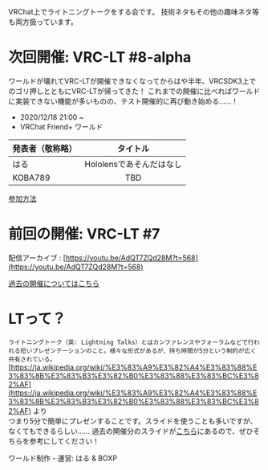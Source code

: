 VRChat上でライトニングトークをする会です。
技術ネタもその他の趣味ネタ等も両方扱っています。

# 次回開催: VRC-LT #8-alpha
ワールドが壊れてVRC-LTが開催できなくなってからはや半年、VRCSDK3上でのゴリ押しとともにVRC-LTが帰ってきた！
これまでの開催に比べればワールドに実装できない機能が多いものの、テスト開催的に再び動き始める……！
* 2020/12/18 21:00 ~
* VRChat Friend+ ワールド

| 発表者（敬称略）| タイトル　|
| ------------- |:-------------:|
| はる | Hololensであそんだはなし |
| KOBA789 | TBD |

<!-- 注:8回目はもう一度発表参加していただける方に確認してから告知します。
# 次回開催: VRC-LT #8
技術的なのも、趣味的なのも募集中です！
* 未定 (VRChat Build920以降でワールドが動かなくなってしまったため)
* 場所: VRC-LT friends+
* テーマ: 大体何でもOK（技術ネタは更に歓迎）
* 発表者募集中:申し込み先着8人くらいまで。キャンセル待ち中


### 発表予定

| 発表者（敬称略）| タイトル　|
| ------------- |:-------------:|
| ぷに | 数値計算の呪いとあそぼぅ！！ |
| しげき | 痩せるためには〜食事と運動(仮) |
| makihiro | DDoSとの戦い方 |
| 檜筍 | スポーツとVRについて |
| BOXP | VR Overlayアプリケーションのことはじめ |
| Joniburn | UV2で綺麗にライトベイクしよう |
| 邪気眼 | 未定(シェーダー系？シェーダー沼入門？) |
| はる | UnityEditor拡張でスキマをべんりに |
| zgock | 未定 |
| サンスケ | 関数型言語入門してみた | -->

<!-- <iframe src="https://docs.google.com/forms/d/e/1FAIpQLScrAHEJMv8E869yw1ASGO7gJm-XEwqWk_tNymPJoNIPWKNMaQ/viewform?embedded=true" width="640" height="823" frameborder="0" marginheight="0" marginwidth="0">Loading…</iframe> -->

[参加方法](about.md)


# 前回の開催: VRC-LT #7

配信アーカイブ : [https://youtu.be/AdQT7ZQd28M?t=568](https://youtu.be/AdQT7ZQd28M?t=568)  

[過去の開催についてはこちら](past-events.md)  


# LTって？
```ライトニングトーク（英: Lightning Talks）とはカンファレンスやフォーラムなどで行われる短いプレゼンテーションのこと。様々な形式があるが、持ち時間が5分という制約が広く共有されている。```  
[https://ja.wikipedia.org/wiki/%E3%83%A9%E3%82%A4%E3%83%88%E3%83%8B%E3%83%B3%E3%82%B0%E3%83%88%E3%83%BC%E3%82%AF](https://ja.wikipedia.org/wiki/%E3%83%A9%E3%82%A4%E3%83%88%E3%83%8B%E3%83%B3%E3%82%B0%E3%83%88%E3%83%BC%E3%82%AF) より  
つまり5分で簡単にプレゼンすることです。スライドを使うことも多いですが、なくてもできるらしい……
過去の開催分のスライドが[こちら](past-events.md)にあるので、ぜひそちらを参考にしてください！


ワールド制作・運営: はる & BOXP
